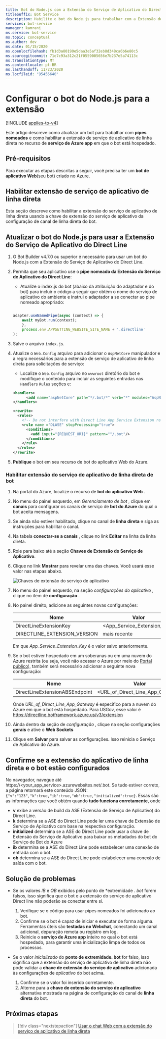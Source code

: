 ```yaml
---
title: Bot do Node.js com a Extensão do Serviço de Aplicativo do Direct Line
titleSuffix: Bot Service
description: Habilite o bot do Node.js para trabalhar com a Extensão do Serviço de Aplicativo do Direct Line
services: bot-service
manager: kamrani
ms.service: bot-service
ms.topic: conceptual
ms.author: dev
ms.date: 01/15/2020
ms.openlocfilehash: fb1d3a80190e5daa3e5af32eb8d348ca6b6e80c5
ms.sourcegitcommit: 71e7c93a312c21f0559005656e7b237e5a74113c
ms.translationtype: MT
ms.contentlocale: pt-BR
ms.lasthandoff: 11/23/2020
ms.locfileid: "95456640"
---
```

# <a name="configure-nodejs-bot-for-extension"></a>Configurar o bot do Node.js para a extensão

[!INCLUDE [applies-to-v4](includes/applies-to-v4-current.md)]

Este artigo descreve como atualizar um bot para trabalhar com **pipes nomeados** e como habilitar a extensão de serviço de aplicativo de linha direta no recurso de **serviço de Azure app** em que o bot está hospedado.

## <a name="prerequisites"></a>Pré-requisitos

Para executar as etapas descritas a seguir, você precisa ter um **bot de aplicativo Web**(seu bot) criado no Azure.

## <a name="enable-direct-line-app-service-extension"></a>Habilitar extensão de serviço de aplicativo de linha direta

Esta seção descreve como habilitar a extensão do serviço de aplicativo de linha direta usando a chave de extensão do serviço de aplicativo da configuração de canal de linha direta do bot.

## <a name="update-nodejs-bot-to-use-direct-line-app-service-extension"></a>Atualizar o bot do Node.js para usar a Extensão do Serviço de Aplicativo do Direct Line

1. O Bot Builder v4.7.0 ou superior é necessário para usar um bot do Node.js com a Extensão do Serviço de Aplicativo do Direct Line.
1. Permita que seu aplicativo use o **pipe nomeado da Extensão do Serviço de Aplicativo do Direct Line**:
    - Atualize o index.js do bot (abaixo da atribuição do adaptador e do bot) para incluir o código a seguir que obtém o nome do serviço de aplicativo do ambiente e instrui o adaptador a se conectar ao pipe nomeado apropriado:
    
    ```Node.js
    
    adapter.useNamedPipe(async (context) => {
        await myBot.run(context);
        },
        process.env.APPSETTING_WEBSITE_SITE_NAME + '.directline'
    );
    ```   

1. Salve o arquivo `index.js`.
1. Atualize o `Web.Config` arquivo para adicionar o `AspNetCore` manipulador e a regra necessários para a extensão de serviço de aplicativo de linha direta para solicitações de serviço:
    - Localize o `Web.Config` arquivo no `wwwroot` diretório do bot e modifique o conteúdo para incluir as seguintes entradas nas `Handlers` `Rules` seções e:
    
    ```XML
    <handlers>      
          <add name="aspNetCore" path="*/.bot/*" verb="*" modules="AspNetCoreModule" resourceType="Unspecified" />
    </handlers>
    
    <rewrite>
      <rules>
        <!-- Do not interfere with Direct Line App Service Extension requests. (This rule should be as high in the rules section as possible to avoid conflicts.) -->
        <rule name ="DLASE" stopProcessing="true">
          <conditions>
            <add input="{REQUEST_URI}" pattern="^/.bot"/>
          </conditions>
        </rule>
      </rules>
    </rewrite>
    ```

1. **Publique** o bot em seu recurso de bot do aplicativo Web do Azure.

### <a name="enable-bot-direct-line-app-service-extension"></a>Habilitar extensão do serviço de aplicativo de linha direta de bot

1. Na portal do Azure, localize o recurso de **bot do aplicativo Web** .
1. No menu do painel esquerdo, em *Gerenciamento de bot* , clique em **canais** para configurar os canais de serviço de **bot do Azure** do qual o bot aceita mensagens.
1. Se ainda não estiver habilitado, clique no canal de **linha direta** e siga as instruções para habilitar o canal.
1. Na tabela **conectar-se a canais** , clique no link **Editar** na linha da linha direta.
1. Role para baixo até a seção **Chaves de Extensão do Serviço de Aplicativo**.
1. Clique no link **Mostrar** para revelar uma das chaves. Você usará esse valor nas etapas abaixo.

    ![Chaves de extensão do serviço de aplicativo](./media/channels/direct-line-extension-extension-keys.png)

1. No menu do painel esquerdo, na seção *configurações do aplicativo* , clique no item de **configuração** .
1. No painel direito, adicione as seguintes novas configurações:

    |Nome|Valor|
    |---|---|
    |DirectLineExtensionKey|<App_Service_Extension_Key>|
    |DIRECTLINE_EXTENSION_VERSION|mais recente|

    Em que *App_Service_Extension_Key* é o valor salvo anteriormente.

1. Se o bot estiver hospedado em um soberanas ou em uma nuvem do Azure restrita (ou seja, você não acessar o Azure por meio do [Portal público](https://portal.azure.com)), também será necessário adicionar a seguinte nova configuração:

    |Nome|Valor|
    |---|---|
    |DirectLineExtensionABSEndpoint|<URL_of_Direct_Line_App_Gateway>|

    Onde *URL_of_Direct_Line_App_Gateway* é específico para a nuvem do Azure em que o bot está hospedado. Para USGov, esse valor é https://directline.botframework.azure.us/v3/extension

1. Ainda dentro da seção de *configuração* , clique na seção configurações **gerais** e ative o **Web Sockets**
1. Clique em **Salvar** para salvar as configurações. Isso reinicia o Serviço de Aplicativo do Azure.

## <a name="confirm-direct-line-app-extension-and-the-bot-are-configured"></a>Confirme se a extensão do aplicativo de linha direta e o bot estão configurados

No navegador, navegue até https://<your_app_service>.azurewebsites.net/.bot.
Se tudo estiver correto, a página retornará este conteúdo JSON: `{"v":"123","k":true,"ib":true,"ob":true,"initialized":true}`. Essas são as informações que você obtém quando **tudo funciona corretamente**, onde

- **v** exibe a versão de build da ASE (Extensão de Serviço de Aplicativo) do Direct Line.
- **k** determina se a ASE do Direct Line pode ler uma chave de Extensão de Serviço de Aplicativo com base na respectiva configuração.
- **initialized** determina se a ASE do Direct Line pode usar a chave de Extensão do Serviço de Aplicativo para baixar os metadados do bot do Serviço de Bot do Azure
- **ib** determina se a ASE do Direct Line pode estabelecer uma conexão de entrada com o bot.
- **ob** determina se a ASE do Direct Line pode estabelecer uma conexão de saída com o bot.

## <a name="troubleshooting"></a>Solução de problemas

- Se os valores *IB* e *OB* exibidos pelo ponto de *extremidade *. bot* forem falsos, isso significa que o bot e a extensão do serviço de aplicativo Direct line não poderão se conectar entre si. 
    1. Verifique se o código para usar pipes nomeados foi adicionado ao bot.
    1. Confirme se o bot é capaz de iniciar e executar de forma alguma. Ferramentas úteis são **testadas no Webchat**, conectando um canal adicional, depuração remota ou registro em log.
    1. Reinicie o **serviço de Azure app** inteiro no qual o bot está hospedado, para garantir uma inicialização limpa de todos os processos.

- Se o valor *inicializado* do **ponto de extremidade. bot** for falso, isso significa que a extensão do serviço de aplicativo de linha direta não pode validar a **chave de extensão do serviço de aplicativo** adicionada às configurações de *aplicativo* do bot acima. 
    1. Confirme se o valor foi inserido corretamente.
    1. Alterne para a **chave de extensão do serviço de aplicativo** alternativa mostrada na página de configuração do canal de **linha direta** do bot.

## <a name="next-steps"></a>Próximas etapas

> [!div class="nextstepaction"]
> [Usar o chat Web com a extensão do serviço de aplicativo de linha direta](./bot-service-channel-directline-extension-webchat-client.md)